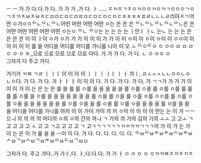 ㅡ ㅡ 가 가 다.다.가 다. 가 가 가 ,가 다. ㅏ .....        ㅈㄲㅈㄱㅈㅇㄲㅇㅇㄲㅇㄲㄱㅇㅇㅇㄱㅇㄱㅈㄲㅈㅂㅈㅂㅈㄷㅁㅁㄷㅁㄷㅁㄸㅁㄷㅁㄷㅁㄷㅁㄷㅊㅊㅊㅊㅍㄹㄴㄴㄴㄹ리아ㅈㄱ어떤 ㅇ가ㅇㅇᄋㄴᄋㄴᄋㄴ어떤 어떤 어떤 어떤 ㅇ는 은 은 은 ᄋㄴᄋㄴᄋㄴᄋㄴᄋㄴ은 은 어떤 어떤 어떤 어떤 어떤 ㅇ는ㅇ ᄋㄴ ᄋㅇ는 는 는 는 는 ㅣ안ㅣ ㅏㄴ 는ㄴ 는 는 는 은 은 은 은 이 이 ㅏ아 ㅇ가 ㅇ가 가 가 이 이 이 가 가 이 이 ㅇ이 이 ㅇ이 ㅇ이 이 ㅇㅇ이 이 이 이 이 이 를 을 어디을 어디를 어디를 가니를 니이 이 오 ㅗ ᄃㅇᄃㅇ  ㅇ ㅇㅇ ㅁ ㅁ ㅁ ㅇ ㅇ ㅇ ㅎ,,으로 으로 므로 으로 므로 다다. 가 가 가 다. 가 다.  ㄴ ㅇ ㅇㅇ ㅇ   
그자가 다 주고 가다. 

거기가 ㄲㅉ  ㄱㄹ  ㅣ ㅣㅣ 이 이 이 이  ㅣ ㅣ ㅣ ㅣㅣ ㅣ ㅏ 끼ㅣ,  ㄹㅅㅅㅅㄴㄴㅇㅇㄴㅇㄴㅇ다. 가 다. 가 다. 가 ㅏ ㅏ ㅏ 이 이 이 다. 가 다. 가 다. 가 다.  가 ㄱㄱ가 가 가 가 이 이 이 가 이 는 은 는 은 를 을 를 를 ㅇ를 을 을 을 을 을 를 ㅇ를 ㅇ을 를 ㅇ를 ㅇ를 를 를 를 를 ㅇ를 을 ㅇ를 을 을 을 을 을 을 을 를 ㅇ을 를 ㅇ을 를 ㅇ를 ㅇ를 ㅇㅇ를 를 ㅇ를 ㅇ를 ㅇ을 을 을 을 을    을 을 를 ㅇ를 ㅇ을 을 를 ㅇ을 를 ㅇ를 ㅇ을 을 을 을 를 ㅇ을 을 을 을 어디을 어디를 가니를 아끼 이 이 가이 가이 끼 끼 ㅇ이 이 이 이 이 런는 는 이 가  ㅡㅡ  으ㅢ 의 의 의 의 어디의 ㅇ의 ㅇ의 간의 까ㅢ ㄱ 가의 끠 가의 김의 기의  ㅗㅗ  고 고ㅗ ㄱ고 고 고 고 ㅗ 고 고 ㄱ고 고 고 고 ㄱ 고ㄱㄱㄱㄱㄱㄱㄲㄲㄲㄲㄱㄱㄱ끼 가 이 가 는 가 이 는 은 이 가 를 을 을  ㅡ이 이 다. 가 다. 다. 다. 다. 다. 다. ᄋㅂᄋㅂᄒㅂᄒㅂᄉㅂᄒㅂᄉㅂᄀㅂᄉㅂᄀㅂᄒㅂᄋㅂᄃㅂᄀㅂㅁ

그자가 다. 주고 가다..가 가ㅏ,다. ㅏ,다.다.다. 가 가 ㅏ  ㅇ ㅇ ㅇ ㅇ ㅇㄲㄲㅉㅈㄲㅈㄲㅈ